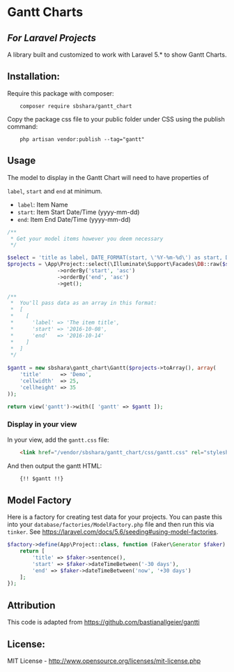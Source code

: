 # Gantt Charts
## _For Laravel Projects_

A library built and customized to work with Laravel 5.* to show Gantt Charts.

## Installation:

Require this package with composer:

```shell
    composer require sbshara/gantt_chart
```

Copy the package css file to your public folder under CSS using the publish command:

```shell
    php artisan vendor:publish --tag="gantt"
```

## Usage

The model to display in the Gantt Chart will need to have properties of 

`label`, 
`start` and 
`end` at minimum.

- `label`: Item Name
- `start`: Item Start Date/Time (yyyy-mm-dd)
- `end`: Item End Date/Time (yyyy-mm-dd)

```php
/**
 * Get your model items however you deem necessary
 */

$select = 'title as label, DATE_FORMAT(start, \'%Y-%m-%d\') as start, DATE_FORMAT(end, \'%Y-%m-%d\') as end';
$projects = \App\Project::select(\Illuminate\Support\Facades\DB::raw($select))
                ->orderBy('start', 'asc')
                ->orderBy('end', 'asc')
                ->get();
    
/**
 *  You'll pass data as an array in this format:
 *  [
 *    [ 
 *      'label' => 'The item title',
 *      'start' => '2016-10-08',
 *      'end'   => '2016-10-14'
 *    ]
 *  ]
 */
 
$gantt = new sbshara\gantt_chart\Gantt($projects->toArray(), array(
    'title'      => 'Demo',
    'cellwidth'  => 25,
    'cellheight' => 35
));

return view('gantt')->with([ 'gantt' => $gantt ]);

```

### Display in your view

In your view, add the `gantt.css` file:

```html
    <link href="/vendor/sbshara/gantt_chart/css/gantt.css" rel="stylesheet" type="text/css">
```

And then output the gantt HTML:

```html
    {!! $gantt !!}
```

## Model Factory

Here is a factory for creating test data for your projects. You can paste this into your `database/factories/ModelFactory.php` file and then run this via `tinker`. See <https://laravel.com/docs/5.6/seeding#using-model-factories>.

```php
$factory->define(App\Project::class, function (Faker\Generator $faker) {
    return [
        'title' => $faker->sentence(),
        'start' => $faker->dateTimeBetween('-30 days'),
        'end' => $faker->dateTimeBetween('now', '+30 days')
    ];
});
```

## Attribution

This code is adapted from https://github.com/bastianallgeier/gantti

## License: 

MIT License - <http://www.opensource.org/licenses/mit-license.php>
